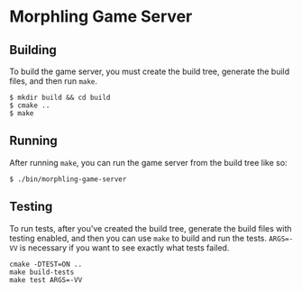 # Morphling Game Server
## Building
To build the game server, you must create the build tree, generate the build
files, and then run `make`.
```
$ mkdir build && cd build
$ cmake ..
$ make
```

## Running
After running `make`, you can run the game server from the build tree like so:
```
$ ./bin/morphling-game-server
```

## Testing
To run tests, after you've created the build tree, generate the build files with
testing enabled, and then you can use `make` to build and run the tests.
`ARGS=-VV` is necessary if you want to see exactly what tests failed.
```
cmake -DTEST=ON ..
make build-tests
make test ARGS=-VV
```
